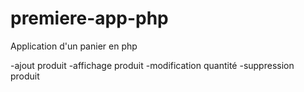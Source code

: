 # premiere-app-php

Application d'un panier en php 

  -ajout produit
  -affichage produit
  -modification quantité
  -suppression produit
